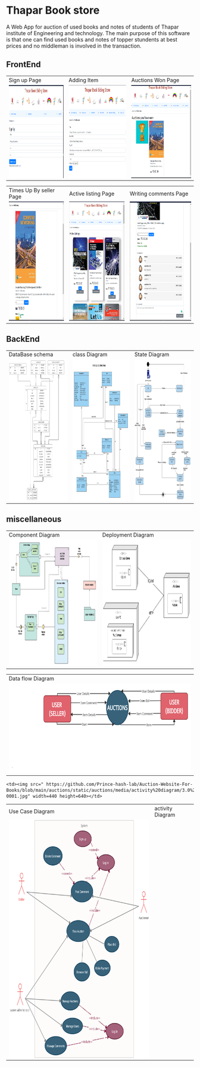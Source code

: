 
# Thapar Book store

A Web App for auction of used books and notes of students of Thapar institute of Engineering and technology.
The main purpose of this software is that one can find used books and notes of topper stundents at best prices and no middleman is involved in the
transaction. 

## FrontEnd 
<table>
  <tr>
    <td>Sign up Page </td>
    <td>Adding Item </td>
     <td>Auctions Won Page</td>
  </tr>
  <tr>
    <td><img src="https://github.com/Prince-hash-lab/Auction-Website-For-Books/blob/main/auctions/static/auctions/media/(F)%20UI%20and%20working%20snapshots/1%20sign%20up%20.png" width=300 height=250></td>
   <td><img src="https://github.com/Prince-hash-lab/Auction-Website-For-Books/blob/main/auctions/static/auctions/media/(F)%20UI%20and%20working%20snapshots/10.%20add%20item%20.png" width=300 height=250></td>
        <td><img src="https://github.com/Prince-hash-lab/Auction-Website-For-Books/blob/main/auctions/static/auctions/media/(F)%20UI%20and%20working%20snapshots/15.%20Auction%20won%20history.png" width=300 height=250></td>
  </tr>
 </table>

<table>
  <tr>
     <td>Times Up By seller Page</td>
    <td>Active listing Page</td>
     <td>Writing comments Page</td>
  </tr>
  <tr>
    <td><img src="https://github.com/Prince-hash-lab/Auction-Website-For-Books/blob/main/auctions/static/auctions/media/(F)%20UI%20and%20working%20snapshots/14.%20times%20up%20by%20seller.png" width=300 height=320></td>
     <td><img src="https://github.com/Prince-hash-lab/Auction-Website-For-Books/blob/main/auctions/static/auctions/media/(F)%20UI%20and%20working%20snapshots/3.%20Active%20Listing.png" width=300 height=320></td>
    <td><img src="https://github.com/Prince-hash-lab/Auction-Website-For-Books/blob/main/auctions/static/auctions/media/(F)%20UI%20and%20working%20snapshots/8.%20writing%20comment%20.png" width=300 height=320></td>
  </tr>
 </table>


## BackEnd

<table>
  <tr>
    <td>DataBase schema</td>
     <td>class Diagram</td>
     <td>State Diagram</td>
  </tr>
  <tr>
    <td><img src="https://github.com/Prince-hash-lab/Auction-Website-For-Books/blob/main/auctions/static/auctions/media/Database.jpg" width=340 height=380></td>
    <td><img src="https://github.com/Prince-hash-lab/Auction-Website-For-Books/blob/main/auctions/static/auctions/media/(F)%20Class%20diagram/2.0%20class%20diagram.jpg" width=340 height=380></td>
    <td><img src="https://github.com/Prince-hash-lab/Auction-Website-For-Books/blob/main/auctions/static/auctions/media/statediagram/sd.jpg" width=340 height=380></td>
  </tr>
 </table>
 
 ## miscellaneous

<table>
  <tr>
    <td>Component Diagram</td>
     <td>Deployment Diagram</td>
  </tr>
  <tr>
    <td><img src="https://github.com/Prince-hash-lab/Auction-Website-For-Books/blob/main/auctions/static/auctions/media/(F)%20COMPONENT%20DIAGRAM/Screenshot%202022-08-15%20195156.jpg" width=540 height=340></td>
    <td><img src="https://github.com/Prince-hash-lab/Auction-Website-For-Books/blob/main/auctions/static/auctions/media/(F)%20Deployment%20diagram/dd.jpg" width=540 height=340></td>
   
  </tr>
 </table>
 
<table>
  <tr>
    <td>Data flow Diagram</td>
  </tr>
  <tr>
    <td><img src="https://github.com/Prince-hash-lab/Auction-Website-For-Books/blob/main/auctions/static/auctions/media/data%20flow%20diagram/1.0%20DFD%20LEVEL%200.jpg" width=740 height=240></td>
  </tr>
 </table>

 
<table>
  <tr>
    <td>Use Case Diagram</td>
    <td>activity Diagram</td>
  </tr>
  <tr>
    <td><img src="https://github.com/Prince-hash-lab/Auction-Website-For-Books/blob/main/auctions/static/auctions/media/use%20case/1.0%20use_case_diagram%20-%20Copy.jpg" width=440 height=640></td>
    
    <td><img src=" https://github.com/Prince-hash-lab/Auction-Website-For-Books/blob/main/auctions/static/auctions/media/activity%20diagram/3.0%20Activity%20dmg%20Final_page-0001.jpg" width=440 height=640></td>
   
  </tr>
 </table>

